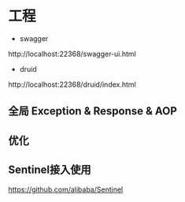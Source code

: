 # 工程

* swagger

http://localhost:22368/swagger-ui.html

* druid

http://localhost:22368/druid/index.html

## 全局 Exception & Response & AOP

## 优化

## Sentinel接入使用

https://github.com/alibaba/Sentinel

